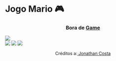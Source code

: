 <h1 align="left">Jogo Mario 🎮</h1>
   
<h3 align="center">Bora de <a href="https://devrailan.github.io/Super-Mario.github.io/">Game</a></h3>   
<img src="https://cdn.discordapp.com/attachments/876799799255531523/999749650816970852/mariogame.png">
<div inline:block>
    <img src="https://img.shields.io/badge/html5-%23E34F26.svg?style=for-the-badge&logo=html5&logoColor=white" />
    <img src="https://img.shields.io/badge/css3-%231572B6.svg?style=for-the-badge&logo=css3&logoColor=white" />
    <img src="https://img.shields.io/badge/javascript-%23323330.svg?style=for-the-badge&logo=javascript&logoColor=%23F7DF1E" />
</div>
<p align="center">Créditos a:<a href="https://youtu.be/4WDCv1O13AY"> 
Jonathan Costa</a></p>
